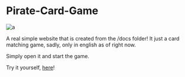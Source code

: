 # Pirate-Card-Game
 
![a](https://cloud-nyuyce30f-hack-club-bot.vercel.app/0image.png)

A real simple website that is created from the /docs folder! It just a card matching game, sadly, only in english as of right now.

Simply open it and start the game.

Try it yourself, [here](https://card-game.arch1010.dev/)!